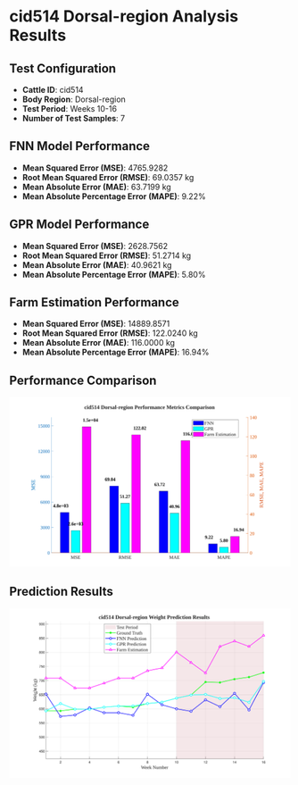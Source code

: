 # cid514 Dorsal-region Analysis Results

## Test Configuration

- **Cattle ID**: cid514
- **Body Region**: Dorsal-region
- **Test Period**: Weeks 10-16
- **Number of Test Samples**: 7

## FNN Model Performance

- **Mean Squared Error (MSE)**: 4765.9282
- **Root Mean Squared Error (RMSE)**: 69.0357 kg
- **Mean Absolute Error (MAE)**: 63.7199 kg
- **Mean Absolute Percentage Error (MAPE)**: 9.22%

## GPR Model Performance

- **Mean Squared Error (MSE)**: 2628.7562
- **Root Mean Squared Error (RMSE)**: 51.2714 kg
- **Mean Absolute Error (MAE)**: 40.9621 kg
- **Mean Absolute Percentage Error (MAPE)**: 5.80%

## Farm Estimation Performance

- **Mean Squared Error (MSE)**: 14889.8571
- **Root Mean Squared Error (RMSE)**: 122.0240 kg
- **Mean Absolute Error (MAE)**: 116.0000 kg
- **Mean Absolute Percentage Error (MAPE)**: 16.94%

## Performance Comparison

![Performance Metrics](cid514_Dorsal-region_Metrics_Comparison.svg)

## Prediction Results

![Prediction Results](cid514_Dorsal-region_Prediction_Results.svg)

